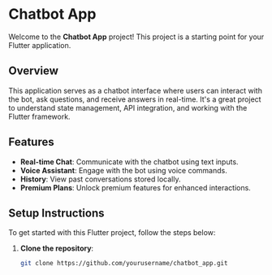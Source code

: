 # Chatbot App

Welcome to the **Chatbot App** project! This project is a starting point for your Flutter application.

## Overview

This application serves as a chatbot interface where users can interact with the bot, ask questions, and receive answers in real-time. It's a great project to understand state management, API integration, and working with the Flutter framework.

## Features

- **Real-time Chat**: Communicate with the chatbot using text inputs.
- **Voice Assistant**: Engage with the bot using voice commands.
- **History**: View past conversations stored locally.
- **Premium Plans**: Unlock premium features for enhanced interactions.

## Setup Instructions

To get started with this Flutter project, follow the steps below:

1. **Clone the repository**:
   ```bash
   git clone https://github.com/yourusername/chatbot_app.git
